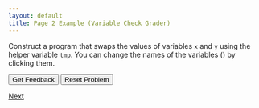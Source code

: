 ```yaml
---
layout: default
title: Page 2 Example (Variable Check Grader)
---
```


Construct a program that swaps the values of variables <code>x</code> and <code>y</code> using the helper variable <code>tmp</code>. You can change the names of the variables (<span class="jsparson-toggle"></span>) by clicking them.

<div id="p8-sortableTrash" class="sortable-code"></div>
<div id="p8-sortable" class="sortable-code"></div>
<div style="clear:both;"></div>
<p>
  <input id="p8-feedbackLink" value="Get Feedback" type="button" />
  <input id="p8-newInstanceLink" value="Reset Problem" type="button" />
</p>

<script type="text/javascript">
(function(){
  var initial = "schritt 1\n" +
                "Schritt 2\n" +
                "Schritt 3";
  var parsonsPuzzle = new ParsonsWidget({
    sortableId: "p8-sortable",
    max_wrong_lines: 10,
    grader: ParsonsWidget._graders.LineBasedGrader,
    exec_limit: 2500,
    can_indent: true,
    x_indent: 50,
    lang: "en",
    show_feedback: true,
    trashId: "p8-sortableTrash"
  });
  parsonsPuzzle.init(initial);
  parsonsPuzzle.shuffleLines();

  $("#p8-newInstanceLink").click(function(event){
    event.preventDefault();
    parsonsPuzzle.shuffleLines();
  });
  $("#p8-feedbackLink").click(function(event){
    event.preventDefault();
    parsonsPuzzle.getFeedback();
  });
})();
</script>

[Next](./example2.html)

